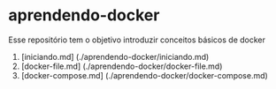 # aprendendo-docker
Esse repositório tem o objetivo introduzir conceitos básicos de docker

1. [iniciando.md] (./aprendendo-docker/iniciando.md)
2. [docker-file.md] (./aprendendo-docker/docker-file.md)
3. [docker-compose.md] (./aprendendo-docker/docker-compose.md)